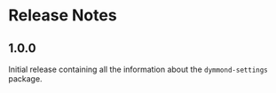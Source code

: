 # Release Notes

## 1.0.0

Initial release containing all the information about
the `dymmond-settings` package.
